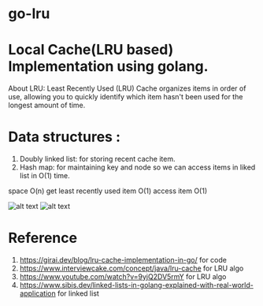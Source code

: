 # go-lru
# Local Cache(LRU based) Implementation using golang.

About LRU:  Least Recently Used (LRU) Cache organizes items in order of use, allowing you to quickly identify which item hasn't been used for the longest amount of time.


# Data structures :
1. Doubly linked list: for storing recent cache item.
2. Hash map: for maintaining key and node so we can access items in liked list in O(1) time.

space 	                       O(n)
get least recently used item 	O(1)
access item 	                O(1)

![alt text](https://www.interviewcake.com/images/svgs/lru_cache__vanilla_cake_recipe_request_response.svg?bust=209)
![alt text](https://www.interviewcake.com/images/svgs/lru_cache__doubly_linked_list.svg?bust=209)


# Reference
1. https://girai.dev/blog/lru-cache-implementation-in-go/ for code
2. https://www.interviewcake.com/concept/java/lru-cache for LRU algo
3. https://www.youtube.com/watch?v=9yjQ2DV5rmY for LRU algo
4. https://www.sibis.dev/linked-lists-in-golang-explained-with-real-world-application for linked list
